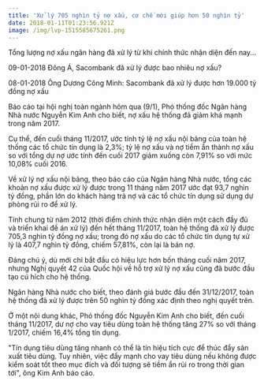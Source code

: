 ```yaml
---
title: 'Xử lý 705 nghìn tỷ nợ xấu, cơ chế mới giúp hơn 50 nghìn tỷ'
date: 2018-01-11T01:23:56.921Z
image: /img/lvp-1515585675261.png
---
```





Tổng lượng nợ xấu ngân hàng đã xử lý từ khi chính thức nhận diện đến nay...

09-01-2018 Đông Á, Sacombank đã xử lý được bao nhiêu nợ xấu?

08-01-2018 Ông Dương Công Minh: Sacombank đã xử lý được hơn 19.000 tỷ đồng nợ xấu

Báo cáo tại hội nghị toàn ngành hôm qua (9/1), Phó thống đốc Ngân hàng Nhà nước Nguyễn Kim Anh cho biết, nợ xấu hệ thống đã giảm khá mạnh trong năm 2017.



Cụ thể, đến cuối tháng 11/2017, ước tính tỷ lệ nợ xấu nội bảng của toàn hệ thống các tổ chức tín dụng là 2,3%; tỷ lệ nợ xấu và nợ tiềm ẩn thành nợ xấu so với tổng dự nợ ước tính đến cuối 2017 giảm xuống còn 7,91% so với mức 10,08% cuối 2016.



Về xử lý nợ xấu nội bảng, theo báo cáo của Ngân hàng Nhà nước, tổng các khoản nợ xấu được xử lý được trong 11 tháng năm 2017 ước đạt 93,7 nghìn tỷ đồng, phần lớn do khách hàng trả nợ và các tổ chức tín dụng sử dụng dự phòng rủi ro để xử lý.



Tính chung từ năm 2012 (thời điểm chính thức nhận diện một cách đầy đủ và triển khai đề án xử lý) đến hết tháng 11/2017, toàn hệ thống đã xử lý được 705,3 nghìn tỷ đồng nợ xấu; trong đó nợ xấu do các tổ chức tín dụng tự xử lý là 407,7 nghìn tỷ đồng, chiếm 57,81%, còn lại là bán nợ.



Đáng chú ý, dù mới chỉ bắt đầu có hiệu lực hơn bốn tháng cuối năm 2017, nhưng Nghị quyết 42 của Quốc hội về hỗ trợ xử lý nợ xấu cũng đã bước đầu tạo cú hích cho hệ thống.



Ngân hàng Nhà nước cho biết, theo đánh giá bước đầu đến 31/12/2017, toàn hệ thống đã xử lý được trên 50 nghìn tỷ đồng xác định theo nghị quyết trên.



Ở một nội dung khác, Phó thống đốc Nguyễn Kim Anh cho biết, đến cuối tháng 11/2017, dư nợ cho vay tiêu dùng toàn hệ thống tăng 27% so với tháng 1/2017, chiếm 16,4% tổng tín dụng.



"Tín dụng tiêu dùng tăng nhanh có thể là tín hiệu tích cực để thúc đẩy sản xuất tiêu dùng. Tuy nhiên, việc đẩy mạnh cho vay tiêu dùng nếu không được kiểm soát tốt theo mục đích và đối tượng sẽ tiềm ẩn rủi ro trong thời gian tới", ông Kim Anh báo cáo.

